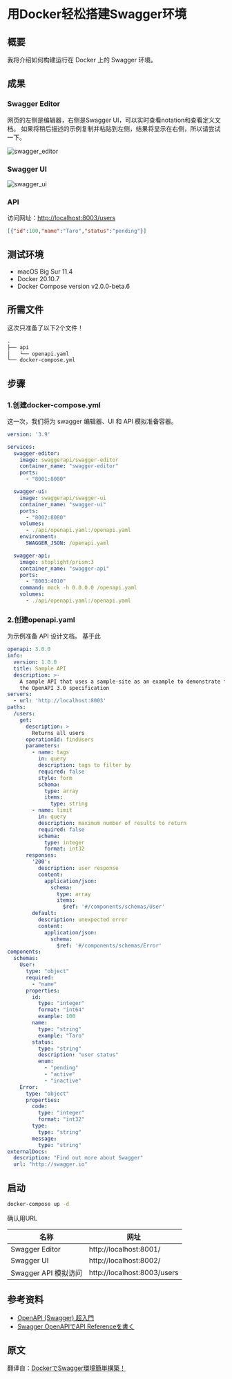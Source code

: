 # 用Docker轻松搭建Swagger环境

## 概要

我将介绍如何构建运行在 Docker 上的 Swagger 环境。

## 成果

### Swagger Editor

网页的左侧是编辑器，右侧是Swagger UI，可以实时查看notation和查看定义文档。
如果将稍后描述的示例复制并粘贴到左侧，结果将显示在右侧，所以请尝试一下。

![swagger_editor](/assets/images/swagger/swagger_editor.png)

### Swagger UI

![swagger_ui](/assets/images/swagger/swagger_ui.png)

### API

访问网址：<http://localhost:8003/users>

```json
[{"id":100,"name":"Taro","status":"pending"}]
```

## 测试环境

- macOS Big Sur 11.4
- Docker 20.10.7
- Docker Compose version v2.0.0-beta.6

## 所需文件

这次只准备了以下2个文件！

```bash
.
├── api
│   └── openapi.yaml
└── docker-compose.yml
```

## 步骤

### 1.创建docker-compose.yml

这一次，我们将为 swagger 编辑器、UI 和 API 模拟准备容器。

```yml
version: '3.9'

services:
  swagger-editor:
    image: swaggerapi/swagger-editor
    container_name: "swagger-editor"
    ports:
      - "8001:8080"

  swagger-ui:
    image: swaggerapi/swagger-ui
    container_name: "swagger-ui"
    ports:
      - "8002:8080"
    volumes:
      - ./api/openapi.yaml:/openapi.yaml
    environment:
      SWAGGER_JSON: /openapi.yaml

  swagger-api:
    image: stoplight/prism:3
    container_name: "swagger-api"
    ports:
      - "8003:4010"
    command: mock -h 0.0.0.0 /openapi.yaml
    volumes:
      - ./api/openapi.yaml:/openapi.yaml
```

### 2.创建openapi.yaml

为示例准备 API 设计文档。
基于此

```yml
openapi: 3.0.0
info:
  version: 1.0.0
  title: Sample API
  description: >-
    A sample API that uses a sample-site as an example to demonstrate features in
    the OpenAPI 3.0 specification
servers:
  - url: 'http://localhost:8003'
paths:
  /users:
    get:
      description: >
        Returns all users
      operationId: findUsers
      parameters:
        - name: tags
          in: query
          description: tags to filter by
          required: false
          style: form
          schema:
            type: array
            items:
              type: string
        - name: limit
          in: query
          description: maximum number of results to return
          required: false
          schema:
            type: integer
            format: int32
      responses:
        '200':
          description: user response
          content:
            application/json:
              schema:
                type: array
                items:
                  $ref: '#/components/schemas/User'
        default:
          description: unexpected error
          content:
            application/json:
              schema:
                $ref: '#/components/schemas/Error'
components:
  schemas:
    User:
      type: "object"
      required:
        - "name"
      properties:
        id:
          type: "integer"
          format: "int64"
          example: 100
        name:
          type: "string"
          example: "Taro"
        status:
          type: "string"
          description: "user status"
          enum:
            - "pending"
            - "active"
            - "inactive"
    Error:
      type: "object"
      properties:
        code:
          type: "integer"
          format: "int32"
        type:
          type: "string"
        message:
          type: "string"
externalDocs:
  description: "Find out more about Swagger"
  url: "http://swagger.io"
```

## 启动

```bash
docker-compose up -d
```

确认用URL

|   名称  |   网址  |
|-----|-----|
|  Swagger Editor   |   http://localhost:8001/  |
|  Swagger UI   |   	http://localhost:8002/  |
|   Swagger API 模拟访问  |   http://localhost:8003/users  |

## 参考资料

- [OpenAPI (Swagger) 超入門](https://qiita.com/teinen_qiita/items/e440ca7b1b52ec918f1b#components)
- [Swagger OpenAPIでAPI Referenceを書く](https://system.blog.uuum.jp/entry/2020/02/26/185753)

## 原文

翻译自：[DockerでSwagger環境簡単構築！](https://qiita.com/A-Kira/items/3d17396c7cc98873e29d)
